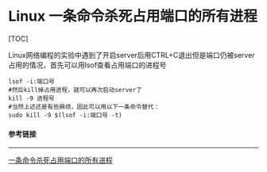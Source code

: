 # Linux 一条命令杀死占用端口的所有进程

[TOC]

Linux网络编程的实验中遇到了开启server后用CTRL+C退出但是端口仍被server占用的情况，首先可以用lsof查看占用端口的进程号

	lsof -i:端口号
	#然后kill掉占用进程，就可以再次启动server了
	kill -9 进程号
	#当然上述还是有些麻烦，因此可以用以下一条命令替代：
	sudo kill -9 $(lsof -i:端口号 -t)
#### 参考链接

------

[一条命令杀死占用端口的所有进程](https://blog.csdn.net/gq__97/article/details/80487588)

